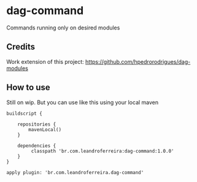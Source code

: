 # dag-command

Commands running only on desired modules

## Credits

Work extension of this project: https://github.com/hpedrorodrigues/dag-modules

## How to use

Still on wip. But you can use like this using your local maven

```
buildscript {

    repositories {
        mavenLocal()
    }

    dependencies {
		 classpath 'br.com.leandroferreira:dag-command:1.0.0'
    }
}

apply plugin: 'br.com.leandroferreira.dag-command'
```

